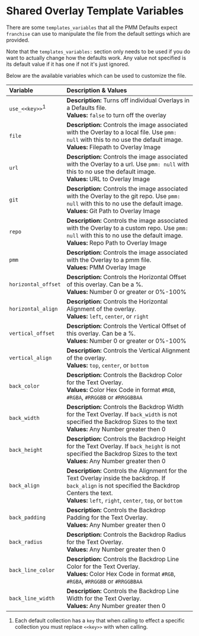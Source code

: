 # Shared Overlay Template Variables

There are some `templates_variables` that all the PMM Defaults expect `franchise` can use to manipulate the file from the default settings which are provided. 

Note that the `templates_variables:` section only needs to be used if you do want to actually change how the defaults work. Any value not specified is its default value if it has one if not it's just ignored.

Below are the available variables which can be used to customize the file.

| Variable                  | Description & Values                                                                                                                                                                                           |
|:--------------------------|:---------------------------------------------------------------------------------------------------------------------------------------------------------------------------------------------------------------|
| `use_<<key>>`<sup>1</sup> | **Description:** Turns off individual Overlays in a Defaults file.<br>**Values:** `false` to turn off the overlay                                                                                              |
| `file`                    | **Description:** Controls the image associated with the Overlay to a local file. Use `pmm: null` with this to no use the default image.<br>**Values:** Filepath to Overlay Image                               |
| `url`                     | **Description:** Controls the image associated with the Overlay to a url. Use `pmm: null` with this to no use the default image.<br>**Values:** URL to Overlay Image                                           |
| `git`                     | **Description:** Controls the image associated with the Overlay to the git repo. Use `pmm: null` with this to no use the default image.<br>**Values:** Git Path to Overlay Image                               |
| `repo`                    | **Description:** Controls the image associated with the Overlay to a custom repo. Use `pmm: null` with this to no use the default image.<br>**Values:** Repo Path to Overlay Image                             |
| `pmm`                     | **Description:** Controls the image associated with the Overlay to a pmm file.<br>**Values:** PMM Overlay Image                                                                                                |
| `horizontal_offset`       | **Description:** Controls the Horizontal Offset of this overlay. Can be a %.<br>**Values:** Number 0 or greater or 0%-100%                                                                                     |
| `horizontal_align`        | **Description:** Controls the Horizontal Alignment of the overlay.<br>**Values:** `left`, `center`, or `right`                                                                                                 |
| `vertical_offset`         | **Description:** Controls the Vertical Offset of this overlay. Can be a %.<br>**Values:** Number 0 or greater or 0%-100%                                                                                       |
| `vertical_align`          | **Description:** Controls the Vertical Alignment of the overlay.<br>**Values:** `top`, `center`, or `bottom`                                                                                                   |
| `back_color`              | **Description:** Controls the Backdrop Color for the Text Overlay.<br>**Values:** Color Hex Code in format `#RGB`, `#RGBA`, `#RRGGBB` or `#RRGGBBAA`                                                           |
| `back_width`              | **Description:** Controls the Backdrop Width for the Text Overlay. If `back_width` is not specified the Backdrop Sizes to the text<br>**Values:** Any Number greater then 0                                    |
| `back_height`             | **Description:** Controls the Backdrop Height for the Text Overlay. If `back_height` is not specified the Backdrop Sizes to the text<br>**Values:** Any Number greater then 0                                  |
| `back_align`              | **Description:** Controls the Alignment for the Text Overlay inside the backdrop. If `back_align` is not specified the Backdrop Centers the text.<br>**Values:** `left`, `right`, `center`, `top`, or `bottom` |
| `back_padding`            | **Description:** Controls the Backdrop Padding for the Text Overlay.<br>**Values:** Any Number greater then 0                                                                                                  |
| `back_radius`             | **Description:** Controls the Backdrop Radius for the Text Overlay.<br>**Values:** Any Number greater then 0                                                                                                   |
| `back_line_color`         | **Description:** Controls the Backdrop Line Color for the Text Overlay.<br>**Values:** Color Hex Code in format `#RGB`, `#RGBA`, `#RRGGBB` or `#RRGGBBAA`                                                      |
| `back_line_width`         | **Description:** Controls the Backdrop Line Width for the Text Overlay.<br>**Values:** Any Number greater then 0                                                                                               |

1. Each default collection has a `key` that when calling to effect a specific collection you must replace `<<key>>` with when calling.
